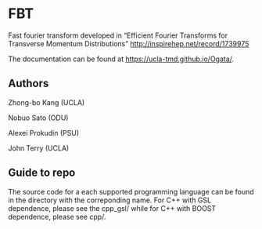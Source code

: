 # FBT

Fast fourier transform developed in  “Efficient Fourier Transforms for Transverse Momentum Distributions” http://inspirehep.net/record/1739975

The documentation can be found at https://ucla-tmd.github.io/Ogata/.

## Authors

Zhong-bo Kang (UCLA)

Nobuo Sato (ODU)

Alexei Prokudin (PSU)

John Terry (UCLA)

## Guide to repo

The source code for a each supported programming language can be found in the directory with the correponding name.
For C++ with GSL dependence, please see the cpp_gsl/ while for C++ with BOOST dependence, please see cpp/.
